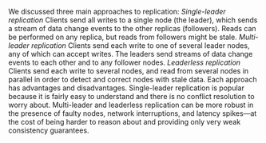 We discussed three main approaches to replication: *Single-leader replication* Clients send all writes to a single node (the leader), which sends a
stream of data change events to the other replicas (followers). Reads can be performed on any
replica, but reads from followers might be stale. *Multi-leader replication* Clients send each write to one of several leader nodes, any of which
can accept writes. The leaders send streams of data change events to each other and to any
follower nodes. *Leaderless replication* Clients send each write to several nodes, and read from several nodes
in parallel in order to detect and correct nodes with stale data. Each approach has advantages and disadvantages. Single-leader replication is popular because it is fairly
easy to understand and there is no conflict resolution to worry about. Multi-leader and
leaderless replication can be more robust in the presence of faulty nodes, network interruptions,
and latency spikes—at the cost of being harder to reason about and providing only very weak
consistency guarantees.